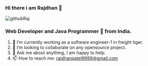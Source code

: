 ### Hi there i am Rajdhan 👋

![githubRaj](https://user-images.githubusercontent.com/98572450/170493722-73f6e805-3288-4f5a-903b-9b113ba93cf2.gif)

### Web Developer and Java Programmer 🚀 from India.
1. 🌱 I’m currently working as a software engineer-1 in freight tiger.
2. 👯 I’m looking to collaborate on any opensource project.
3. 💬 Ask me about anything, I am happy to help.
4. 📫 How to reach me: rajdhanpatel9999@gmail.com

